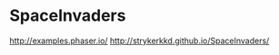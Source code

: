 SpaceInvaders
=============

http://examples.phaser.io/
 http://strykerkkd.github.io/SpaceInvaders/

